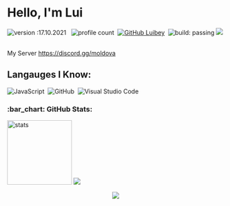# Hello, I'm Lui
![version :17.10.2021](https://img.shields.io/badge/version-17.10.2021-informational) &nbsp;
![profile count](https://komarev.com/ghpvc/?username=Luibey&color=red)&nbsp;
[![GitHub Luibey](https://img.shields.io/github/followers/Luibey?label=follow&style=social)](https://github.com/Luibey)&nbsp;
![build: passing](https://img.shields.io/badge/build-passing-success)
<a href="https://instagram.com/jaylenelchavo"><img src="https://img.shields.io/badge/@luibeyxd-E4405F?style=flat&logo=Instagram&logoColor=white"/></a> &nbsp;

My Server
https://discord.gg/moldova

## Langauges I Know:
![JavaScript](https://img.shields.io/badge/-JavaScript-05122A?style=flat&logo=javascript)&nbsp;
![GitHub](https://img.shields.io/badge/-GitHub-05122A?style=flat&logo=github)&nbsp;
![Visual Studio Code](https://img.shields.io/badge/-Visual%20Studio%20Code-05122A?style=flat&logo=visual-studio-code&logoColor=007ACC)&nbsp;


<h3 align="left">:bar_chart: GitHub Stats:</h3>
<p align="left">
   <img src="https://github-readme-stats.vercel.app/api?username=Luibey&count_private=true&show_icons=true&theme=dark&hide_border=true" width="%100" height="150px" alt="stats" />
<img src="https://github-profile-trophy.vercel.app/?username=Luibey&theme=radical" />
</p>

<div align="center">
    <a href="https://discord.com/users/616213072431939584" title="Discord Profile"><img src="https://lanyard-profile-readme.vercel.app/api/616213072431939584"></a>
</div
